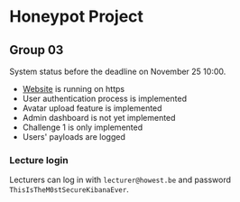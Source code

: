 # Honeypot Project
## Group 03

System status before the deadline on November 25 10:00.

- [Website](https://group03web.hp.ti.howest.be/) is running on https
- User authentication process is implemented
- Avatar upload feature is implemented
- Admin dashboard is not yet implemented
- Challenge 1 is only implemented
- Users' payloads are logged

### Lecture login

Lecturers can log in with ```lecturer@howest.be``` and password ```ThisIsTheM0stSecureKibanaEver```.
